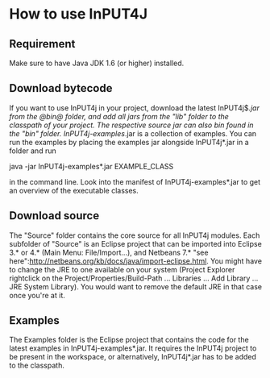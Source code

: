 # How to use InPUT4J

## Requirement
Make sure to have Java JDK 1.6 (or higher) installed.

## Download bytecode

If you want to use InPUT4j in your project, download the latest InPUT4j$*.jar from the @bin@ folder, and add all jars from the "lib" folder to the classpath of your project.
The respective source jar can also bin found in the "bin" folder. InPUT4j-examples*.jar is a collection of examples. You can run the examples by placing the examples jar alongside InPUT4j*.jar in a folder and run

java -jar InPUT4j-examples*.jar EXAMPLE_CLASS

in the command line. Look into the manifest of InPUT4j-examples*.jar to get an overview of the executable classes.

## Download source

The "Source" folder contains the core source for all InPUT4j modules. Each subfolder of "Source" is an Eclipse project that can be imported into Eclipse 3.* or 4.* (Main Menu: File/Import...), and Netbeans 7.* "see here":http://netbeans.org/kb/docs/java/import-eclipse.html. You might have to change the JRE to one available on your system (Project Explorer rightclick on the Project/Properties/Build-Path ... Libraries ... Add Library ... JRE System Library). You would want to remove the default JRE in that case once you're at it.

## Examples
The Examples folder is the Eclipse project that contains the code for the latest examples in InPUT4j-examples*.jar. It requires the InPUT4j project to be present in the workspace, or alternatively, InPUT4j*.jar has to be added to the classpath.
